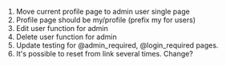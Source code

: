 1. Move current profile page to admin user single page
1. Profile page should be my/profile (prefix my for users)
1. Edit user function for admin
1. Delete user function for admin
1. Update testing for @admin_required, @login_required pages.
1. It's possible to reset from link several times. Change?
